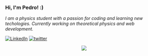 ### Hi, I'm Pedro! :)

<p><em> I am a physics student with a passion for coding and learning new techologies. Currently working on theoretical physics and web development.</a>
 </em></p>


[![LinkedIn](https://img.shields.io/badge/LinkedIn-0077B5?style=for-the-badge&logo=linkedin&logoColor=white)](https://www.linkedin.com/in/santospedrohenrique/)
[![twitter](https://img.shields.io/badge/twitter-1DA1F2?style=for-the-badge&logo=twitter&logoColor=white)](https://twitter.com/henriqdrope)
    
 <div align="center">
  <a href="https://github.com/anuraghazra/github-readme-stats">
   <img align="center" src="https://github-readme-stats.vercel.app/api/top-langs/?username=Shnrqpdr&layout=compact&theme=algolia&count_private=true&langs_count=6&hide=jupyter%20notebook" />
  </a>
</div>    

<!--
**Shnrqpdr/Shnrqpdr** is a ✨ _special_ ✨ repository because its `README.md` (this file) appears on your GitHub profile.
&hide=jupyter%20notebook
Here are some ideas to get you started:

- 🔭 I’m currently working on ...
- 🌱 I’m currently learning ...
- 👯 I’m looking to collaborate on ...
- 🤔 I’m looking for help with ...
- 💬 Ask me about ...
- 📫 How to reach me: ...
- 😄 Pronouns: ...
- ⚡ Fun fact: ...
-->

